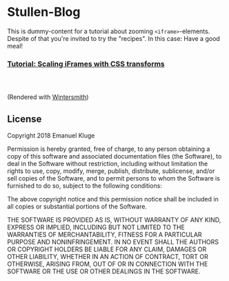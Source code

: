 # Stullen-Blog

This is dummy-content for a tutorial about zooming `<iframe>`-elements. Despite of that you're invited to try the "recipes". In this case: Have a good meal!

### [**Tutorial**: Scaling iFrames with CSS transforms](http://codepen.io/herschel666/blog/scaling-iframes-css-transforms)

<div style="height: 2em"></div>

(Rendered with [Wintersmith](http://wintersmith.io))

## License

Copyright 2018 Emanuel Kluge

Permission is hereby granted, free of charge, to any person obtaining a copy of this software and associated documentation files (the Software), to deal in the Software without restriction, including without limitation the rights to use, copy, modify, merge, publish, distribute, sublicense, and/or sell copies of the Software, and to permit persons to whom the Software is furnished to do so, subject to the following conditions:

The above copyright notice and this permission notice shall be included in all copies or substantial portions of the Software.

THE SOFTWARE IS PROVIDED AS IS, WITHOUT WARRANTY OF ANY KIND, EXPRESS OR IMPLIED, INCLUDING BUT NOT LIMITED TO THE WARRANTIES OF MERCHANTABILITY, FITNESS FOR A PARTICULAR PURPOSE AND NONINFRINGEMENT. IN NO EVENT SHALL THE AUTHORS OR COPYRIGHT HOLDERS BE LIABLE FOR ANY CLAIM, DAMAGES OR OTHER LIABILITY, WHETHER IN AN ACTION OF CONTRACT, TORT OR OTHERWISE, ARISING FROM, OUT OF OR IN CONNECTION WITH THE SOFTWARE OR THE USE OR OTHER DEALINGS IN THE SOFTWARE.
